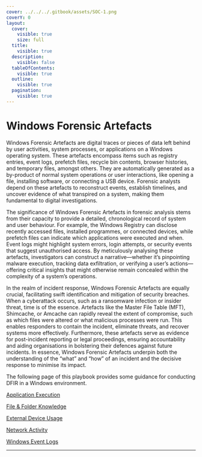 ```yaml
---
cover: ../../../.gitbook/assets/SOC-1.png
coverY: 0
layout:
  cover:
    visible: true
    size: full
  title:
    visible: true
  description:
    visible: false
  tableOfContents:
    visible: true
  outline:
    visible: true
  pagination:
    visible: true
---
```


# Windows Forensic Artefacts

Windows Forensic Artefacts are digital traces or pieces of data left behind by user activities, system processes, or applications on a Windows operating system. These artefacts encompass items such as registry entries, event logs, prefetch files, recycle bin contents, browser histories, and temporary files, amongst others. They are automatically generated as a by-product of normal system operations or user interactions, like opening a file, installing software, or connecting a USB device. Forensic analysts depend on these artefacts to reconstruct events, establish timelines, and uncover evidence of what transpired on a system, making them fundamental to digital investigations.&#x20;

The significance of Windows Forensic Artefacts in forensic analysis stems from their capacity to provide a detailed, chronological record of system and user behaviour. For example, the Windows Registry can disclose recently accessed files, installed programmes, or connected devices, while prefetch files can indicate which applications were executed and when. Event logs might highlight system errors, login attempts, or security events that suggest unauthorised access. By meticulously analysing these artefacts, investigators can construct a narrative—whether it’s pinpointing malware execution, tracking data exfiltration, or verifying a user’s actions—offering critical insights that might otherwise remain concealed within the complexity of a system’s operations.&#x20;

In the realm of incident response, Windows Forensic Artefacts are equally crucial, facilitating swift identification and mitigation of security breaches. When a cyberattack occurs, such as a ransomware infection or insider threat, time is of the essence. Artefacts like the Master File Table (MFT), Shimcache, or Amcache can rapidly reveal the extent of compromise, such as which files were altered or what malicious processes were run. This enables responders to contain the incident, eliminate threats, and recover systems more effectively. Furthermore, these artefacts serve as evidence for post-incident reporting or legal proceedings, ensuring accountability and aiding organisations in bolstering their defences against future incidents. In essence, Windows Forensic Artefacts underpin both the understanding of the “what” and “how” of an incident and the decisive response to minimise its impact.

The following page of this playbook provides some guidance for conducting DFIR in a Windows environment.

[Application Execution](windows-forensic-artefacts/application-execution.md)

[File & Folder Knowledge](windows-forensic-artefacts/file-and-folder-knowledge.md)

[External Device Usage](windows-forensic-artefacts/external-device-usage.md)

[Network Activity](windows-forensic-artefacts/network-activity.md)

[Windows Event Logs](windows-forensic-artefacts/windows-event-logs.md)

***
